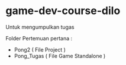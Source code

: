 # game-dev-course-dilo
Untuk mengumpulkan tugas

Folder Pertemuan pertana : 
 - Pong2 ( File Project )
 - Pong_Tugas ( File Game Standalone )
